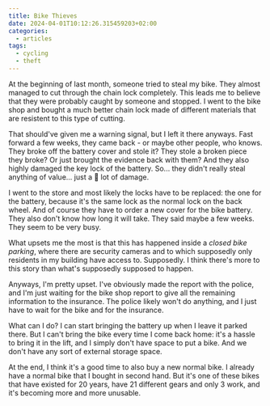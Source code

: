 ```yaml
---
title: Bike Thieves
date: 2024-04-01T10:12:26.315459203+02:00
categories:
  - articles
tags:
  - cycling
  - theft
---
```


At the beginning of last month, someone tried to steal my bike. They almost managed to cut through the chain lock completely. This leads me to believe that they were probably caught by someone and stopped. I went to the bike shop and bought a much better chain lock made of different materials that are resistent to this type of cutting.

<!--more-->

That should've given me a warning signal, but I left it there anyways. Fast forward a few weeks, they came back - or maybe other people, who knows. They broke off the battery cover and stole it? They stole a broken piece they broke? Or just brought the evidence back with them? And they also highly damaged the key lock of the battery. So... they didn't really steal anything of value... just a 💩 lot of damage.

I went to the store and most likely the locks have to be replaced: the one for the battery, because it's the same lock as the normal lock on the back wheel. And of course they have to order a new cover for the bike battery. They also don't know how long it will take. They said maybe a few weeks. They seem to be very busy.

What upsets me the most is that this has happened inside a *closed bike parking*, where there are security cameras and to which supposedly only residents in my building have access to. Supposedly. I think there's more to this story than what's supposedly supposed to happen.

Anyways, I'm pretty upset. I've obviously made the report with the police, and I'm just waiting for the bike shop report to give all the remaining information to the insurance. The police likely won't do anything, and I just have to wait for the bike and for the insurance.

What can I do? I can start bringing the battery up when I leave it parked there. But I can't bring the bike every time I come back home: it's a hassle to bring it in the lift, and I simply don't have space to put a bike. And we don't have any sort of external storage space.

At the end, I think it's a good time to also buy a new normal bike. I already have a normal bike that I bought in second hand. But it's one of these bikes that have existed for 20 years, have 21 different gears and only 3 work, and it's becoming more and more unusable.
